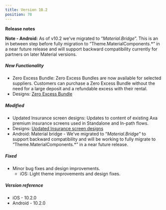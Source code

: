 ```yaml
---
title: Version 10.2
position: 78
---
```


**Release notes**

**Note - Android:** As of v10.2 we've migrated to “_Material.Bridge_”. This is an in between step before fully migration to “Theme.MaterialComponents.*” in a near future release and will support backward compatibility currently for partners on later Material versions.

##### New Functionality
* Zero Excess Bundle: Zero Excess Bundles are now available for selected suppliers. Customers can purchase a Zero Excess Bundle without the need for a large deposit and a refundable excess with their rental.
* Designs: <a href="https://cartrawler.invisionapp.com/share/C6V19MYFBPY#/screens/395426170" target="_blank">Zero Excess Bundle</a>

##### Modified
* Updated Insurance screen designs: Updates to content of existing Axa premium insurance screens used in Standalone and In-path flows.
* Designs: <a href="https://app.abstract.com/share/831253ad-8ef2-4e50-8df5-969105b1df3f" target="_blank">Updated Insurance screen designs</a>
* Android: Material bridge -  We've migrated to “_Material.Bridge_” to support backward compatibility and will be working to fully migrate to “Theme.MaterialComponents.*” in a near future release.
 
##### Fixed
* Minor bug fixes and design improvements.
   * iOS: Light theme improvements and design fixes.

##### Version reference 
* iOS - 10.2.0
* Android - 10.2.0


